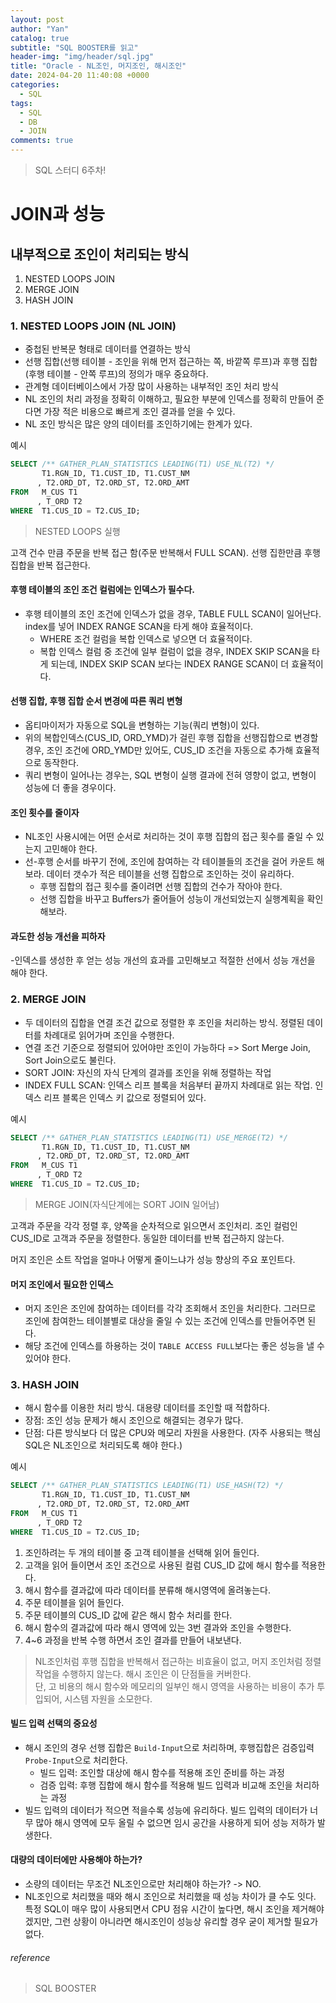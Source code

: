 ```yaml
---
layout: post
author: "Yan"
catalog: true
subtitle: "SQL BOOSTER를 읽고"
header-img: "img/header/sql.jpg"
title: "Oracle - NL조인, 머지조인, 해시조인"
date: 2024-04-20 11:40:08 +0000
categories:
  - SQL
tags:
  - SQL
  - DB
  - JOIN
comments: true
---
```


> SQL 스터디 6주차!

# JOIN과 성능

## 내부적으로 조인이 처리되는 방식

1. NESTED LOOPS JOIN
2. MERGE JOIN
3. HASH JOIN

### 1. NESTED LOOPS JOIN (NL JOIN)

- 중첩된 반복문 형태로 데이터를 연결하는 방식
- 선행 집합(선행 테이블 - 조인을 위해 먼저 접근하는 쪽, 바깥쪽 루프)과 후행 집합(후행 테이블 - 안쪽 루프)의 정의가 매우 중요하다.
- 관계형 데이터베이스에서 가장 많이 사용하는 내부적인 조인 처리 방식
- NL 조인의 처리 과정을 정확히 이해하고, 필요한 부분에 인덱스를 정확히 만들어 준다면 가장 적은 비용으로 빠르게 조인 결과를 얻을 수 있다.
- NL 조인 방식은 많은 양의 데이터를 조인하기에는 한계가 있다.

예시

```SQL
SELECT /** GATHER_PLAN_STATISTICS LEADING(T1) USE_NL(T2) */
       T1.RGN_ID, T1.CUST_ID, T1.CUST_NM
      , T2.ORD_DT, T2.ORD_ST, T2.ORD_AMT
FROM   M_CUS T1
      , T_ORD T2
WHERE  T1.CUS_ID = T2.CUS_ID;
```

> NESTED LOOPS 실행  

고객 건수 만큼 주문을 반복 접근 함(주문 반복해서 FULL SCAN). 선행 집한만큼 후행 집합을 반복 접근한다.

#### 후행 테이블의 조인 조건 컬럼에는 인덱스가 필수다.

- 후행 테이블의 조인 조건에 인덱스가 없을 경우, TABLE FULL SCAN이 일어난다. index를 넣어 INDEX RANGE SCAN을 타게 해야 효율적이다.
  - WHERE 조건 컬럼을 복합 인덱스로 넣으면 더 효율적이다.
  - 복합 인덱스 컬럼 중 조건에 일부 컬럼이 없을 경우, INDEX SKIP SCAN을 타게 되는데, INDEX SKIP SCAN 보다는 INDEX RANGE SCAN이 더 효율적이다.

#### 선행 집합, 후행 집합 순서 변경에 따른 쿼리 변형

- 옵티마이저가 자동으로 SQL을 변형하는 기능(쿼리 변형)이 있다.
- 위의 복합인덱스(CUS_ID, ORD_YMD)가 걸린 후행 집합을 선행집합으로 변경할 경우, 조인 조건에 ORD_YMD만 있어도, CUS_ID 조건을 자동으로 추가해 효율적으로 동작한다.
- 쿼리 변형이 일어나는 경우는, SQL 변형이 실행 결과에 전혀 영향이 없고, 변형이 성능에 더 좋을 경우이다.

#### 조인 횟수를 줄이자

- NL조인 사용시에는 어떤 순서로 처리하는 것이 후행 집합의 접근 횟수를 줄일 수 있는지 고민해야 한다.
- 선-후행 순서를 바꾸기 전에, 조인에 참여하는 각 테이블들의 조건을 걸어 카운트 해보라. 데이터 갯수가 적은 테이블을 선행 집합으로 조인하는 것이 유리하다.
  - 후행 집합의 접근 횟수를 줄이려면 선행 집합의 건수가 작아야 한다.
  - 선행 집합을 바꾸고 Buffers가 줄어들어 성능이 개선되었는지 실행계획을 확인해보라.

#### 과도한 성능 개선을 피하자

-인덱스를 생성한 후 얻는 성능 개선의 효과를 고민해보고 적절한 선에서 성능 개선을 해야 한다.

### 2. MERGE JOIN

- 두 데이터의 집합을 연결 조건 값으로 정렬한 후 조인을 처리하는 방식. 정렬된 데이터를 차례대로 읽어가며 조인을 수행한다.
- 연결 조건 기준으로 정렬되어 있어야만 조인이 가능하다 => Sort Merge Join, Sort Join으로도 불린다.
- SORT JOIN: 자신의 자식 단계의 결과를 조인을 위해 정렬하는 작업
- INDEX FULL SCAN: 인덱스 리프 블록을 처음부터 끝까지 차례대로 읽는 작업. 인덱스 리프 블록은 인덱스 키 값으로 정렬되어 있다.

예시

```SQL
SELECT /** GATHER_PLAN_STATISTICS LEADING(T1) USE_MERGE(T2) */
       T1.RGN_ID, T1.CUST_ID, T1.CUST_NM
      , T2.ORD_DT, T2.ORD_ST, T2.ORD_AMT
FROM   M_CUS T1
      , T_ORD T2
WHERE  T1.CUS_ID = T2.CUS_ID;
```

> MERGE JOIN(자식단계에는 SORT JOIN 일어남)  

고객과 주문을 각각 정렬 후, 양쪽을 순차적으로 읽으면서 조인처리. 조인 컬럼인 CUS_ID로 고객과 주문을 정렬한다. 동일한 데이터를 반복 접근하지 않는다.  

머지 조인은 소트 작업을 얼마나 어떻게 줄이느냐가 성능 향상의 주요 포인트다.

#### 머지 조인에서 필요한 인덱스

- 머지 조인은 조인에 참여하는 데이터를 각각 조회해서 조인을 처리한다. 그러므로 조인에 참여한느 테이블별로 대상을 줄일 수 있는 조건에 인덱스를 만들어주면 된다.
- 해당 조건에 인덱스를 하용하는 것이 `TABLE ACCESS FULL`보다는 좋은 성능을 낼 수 있어야 한다.

### 3. HASH JOIN

- 해시 함수를 이용한 처리 방식. 대용량 데이터를 조인할 때 적합하다.
- 장점: 조인 성능 문제가 해시 조인으로 해결되는 경우가 많다.
- 단점: 다른 방식보다 더 많은 CPU와 메모리 자원을 사용한다. (자주 사용되는 핵심 SQL은 NL조인으로 처리되도록 해야 한다.)

예시

```SQL
SELECT /** GATHER_PLAN_STATISTICS LEADING(T1) USE_HASH(T2) */
       T1.RGN_ID, T1.CUST_ID, T1.CUST_NM
      , T2.ORD_DT, T2.ORD_ST, T2.ORD_AMT
FROM   M_CUS T1
      , T_ORD T2
WHERE  T1.CUS_ID = T2.CUS_ID;
```

1. 조인하려는 두 개의 테이블 중 고객 테이블을 선택해 읽어 들인다.
2. 고객을 읽어 들이면서 조인 조건으로 사용된 컬럼 CUS_ID 값에 해시 함수를 적용한다.
3. 해시 함수를 결과값에 따라 데이터를 분류해 해시영역에 올려놓는다.
4. 주문 테이블을 읽어 들인다.
5. 주문 테이블의 CUS_ID 값에 같은 해시 함수 처리를 한다.
6. 해시 함수의 결과값에 따라 해시 영역에 있는 3번 결과와 조인을 수행한다.
7. 4~6 과정을 반복 수행 하면서 조인 결과를 만들어 내보낸다.

> NL조인처럼 후행 집합을 반복해서 접근하는 비효율이 없고, 머지 조인처럼 정렬작업을 수행하지 않는다. 해시 조인은 이 단점들을 커버한다.  
단, 고 비용의 해시 함수와 메모리의 일부인 해시 영역을 사용하는 비용이 추가 투입되어, 시스템 자원을 소모한다.

#### 빌드 입력 선택의 중요성

- 해시 조인의 경우 선행 집합은 `Build-Input`으로 처리하며, 후행집합은 검증입력`Probe-Input`으로 처리한다.
  - 빌드 입력: 조인할 대상에 해시 함수를 적용해 조인 준비를 하는 과정
  - 검증 입력: 후행 집합에 해시 함수를 적용해 빌드 입력과 비교해 조인을 처리하는 과정
- 빌드 입력의 데이터가 적으면 적을수록 성능에 유리하다. 빌드 입력의 데이터가 너무 많아 해시 영역에 모두 올릴 수 없으면 임시 공간을 사용하게 되어 성능 저하가 발생한다.

#### 대량의 데이터에만 사용해야 하는가?

- 소량의 데이터는 무조건 NL조인으로만 처리해야 하는가? -> NO.
- NL조인으로 처리했을 때와 해시 조인으로 처리했을 때 성능 차이가 클 수도 잇다. 특정 SQL이 매우 많이 사용되면서 CPU 점유 시간이 높다면, 해시 조인을 제거해야겠지만, 그런 상황이 아니라면 해시조인이 성능상 유리할 경우 굳이 제거할 필요가 없다. 

###### reference

> SQL BOOSTER